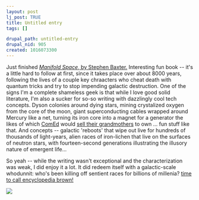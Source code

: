 ```yaml
--- 
layout: post
lj_post: TRUE
title: Untitled entry
tags: []

drupal_path: untitled-entry
drupal_nid: 905
created: 1016073300
---
```

Just finished <A HREF="http://www.amazon.com/exec/obidos/ASIN/0345430778/102-7123199-1056904"><I>Manifold Space</I>, by Stephen Baxter.</A> Interesting fun book -- it's a little hard to follow at first, since it takes place over about 8000 years, following the lives of a couple key chraacters who cheat death with quantum tricks and try to stop impending galactic destruction. One of the signs I'm a complete shameless geek is that while I love good solid literature, I'm also a sucker for so-so writing with dazzlingly cool tech concepts. Dyson colonies around dying stars, mining crystalized oxygen from the core of the moon, giant superconducting cables wrapped around Mercury like a net, turning its iron core into a magnet for a generator the likes of which <A HREF="http://www.ucm.com/comed/main.asp">ComEd</A> would <A HREF="http://www.newtimesla.com/issues/2002-03-07/faultlines.html/1/index.html">sell their grandmothers</A> to own ... fun stuff like that. And concepts -- galactic 'reboots' that wipe out live for hundreds of thousands of light-years, alien races of iron-lichen that live on the surfaces of neutron stars, with fourteen-second generations illustrating the illusory nature of emergent life...

So yeah -- while the writing wasn't exceptional and the characterization was weak, I did enjoy it a lot. It did redeem itself with a galactic-scale whodunnit: who's been killing off sentient races for billions of millenia? <A HREF="http://www.kidsreads.com/funstuff/trivia/brown-triv.asp">time to call encyclopedia brown!</A>

<IMG SRC="http://www.blogstickers.com/images_stickers/blogfood.jpg">
